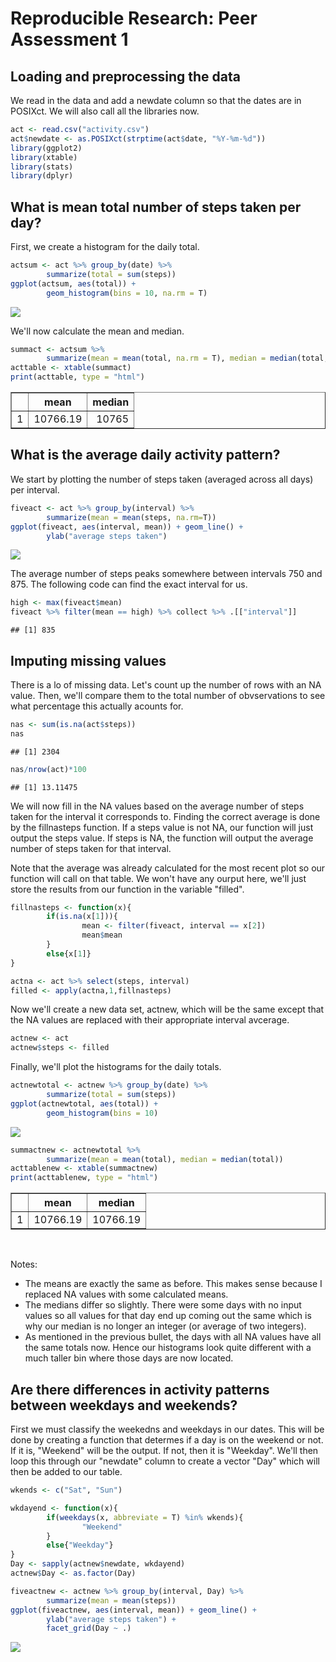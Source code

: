 # Reproducible Research: Peer Assessment 1


## Loading and preprocessing the data

We read in the data and add a newdate column so that the dates are in POSIXct.  We will also call all the libraries now.


```r
act <- read.csv("activity.csv")
act$newdate <- as.POSIXct(strptime(act$date, "%Y-%m-%d"))
library(ggplot2)
library(xtable)
library(stats)
library(dplyr)
```

## What is mean total number of steps taken per day?

First, we create a histogram for the daily total.


```r
actsum <- act %>% group_by(date) %>%
        summarize(total = sum(steps))
ggplot(actsum, aes(total)) + 
        geom_histogram(bins = 10, na.rm = T)
```

![](PA1_template_files/figure-html/hist-1.png)<!-- -->

We'll now calculate the mean and median.


```r
summact <- actsum %>% 
        summarize(mean = mean(total, na.rm = T), median = median(total, na.rm = T))
acttable <- xtable(summact)
print(acttable, type = "html")
```

<!-- html table generated in R 3.4.0 by xtable 1.8-2 package -->
<!-- Thu Jul 27 17:41:12 2017 -->
<table border=1>
<tr> <th>  </th> <th> mean </th> <th> median </th>  </tr>
  <tr> <td align="right"> 1 </td> <td align="right"> 10766.19 </td> <td align="right"> 10765 </td> </tr>
   </table>



## What is the average daily activity pattern?

We start by plotting the number of steps taken (averaged across all days) per interval.



```r
fiveact <- act %>% group_by(interval) %>%
        summarize(mean = mean(steps, na.rm=T))
ggplot(fiveact, aes(interval, mean)) + geom_line() +
        ylab("average steps taken")
```

![](PA1_template_files/figure-html/fivemins-1.png)<!-- -->

The average number of steps peaks somewhere between intervals 750 and 875.  The following code can find the exact interval for us. 


```r
high <- max(fiveact$mean)
fiveact %>% filter(mean == high) %>% collect %>% .[["interval"]]
```

```
## [1] 835
```




## Imputing missing values

There is a lo of missing data.  Let's count up the number of rows with an NA value.  Then, we'll compare them to the total number of obvservations to see what percentage this actually acounts for.


```r
nas <- sum(is.na(act$steps))
nas
```

```
## [1] 2304
```

```r
nas/nrow(act)*100
```

```
## [1] 13.11475
```


We will now fill in the NA values based on the average number of steps taken for the interval it corresponds to.  Finding the correct average is done by the fillnasteps function.  If a steps value is not NA, our function will just output the steps value.  If steps is NA, the function will output the average number of steps taken for that interval.  

Note that the average was already calculated for the most recent plot so our function will call on that table.  We won't have any ourput here, we'll just store the results from our function in the variable "filled".



```r
fillnasteps <- function(x){
        if(is.na(x[1])){
                mean <- filter(fiveact, interval == x[2])
                mean$mean
        }
        else{x[1]}
}

actna <- act %>% select(steps, interval)
filled <- apply(actna,1,fillnasteps)
```


Now we'll create a new data set, actnew, which will be the same except that the NA values are replaced with their appropriate interval avcerage.



```r
actnew <- act
actnew$steps <- filled
```

Finally, we'll plot the histograms for the daily totals.



```r
actnewtotal <- actnew %>% group_by(date) %>%
        summarize(total = sum(steps))
ggplot(actnewtotal, aes(total)) + 
        geom_histogram(bins = 10)
```

![](PA1_template_files/figure-html/histnew-1.png)<!-- -->

```r
summactnew <- actnewtotal %>% 
        summarize(mean = mean(total), median = median(total))
acttablenew <- xtable(summactnew)
print(acttablenew, type = "html")
```

<!-- html table generated in R 3.4.0 by xtable 1.8-2 package -->
<!-- Thu Jul 27 17:33:34 2017 -->
<table border=1>
<tr> <th>  </th> <th> mean </th> <th> median </th>  </tr>
  <tr> <td align="right"> 1 </td> <td align="right"> 10766.19 </td> <td align="right"> 10766.19 </td> </tr>
   </table>

<br>

Notes:  

* The means are exactly the same as before.  This makes sense because I replaced NA values with some calculated means.
* The medians differ so slightly.  There were some days with no input values so all values for that day end up coming out the same which is why our median is no longer an integer (or average of two integers).
* As mentioned in the previous bullet, the days with all NA values have all the same totals now.  Hence our histograms look quite different with a much taller bin where those days are now located.


## Are there differences in activity patterns between weekdays and weekends?

First we must classify the weekedns and weekdays in our dates. This will be done by creating a function that determes if a day is on the weekend or not.  If it is, "Weekend" will be the output.  If not, then it is "Weekday".  We'll then loop this through our "newdate" column to create a vector "Day" which will then be added to our table.


```r
wkends <- c("Sat", "Sun")

wkdayend <- function(x){
        if(weekdays(x, abbreviate = T) %in% wkends){
                "Weekend"
        }
        else{"Weekday"}
}
Day <- sapply(actnew$newdate, wkdayend)
actnew$Day <- as.factor(Day)
```





```r
fiveactnew <- actnew %>% group_by(interval, Day) %>%
        summarize(mean = mean(steps))
ggplot(fiveactnew, aes(interval, mean)) + geom_line() +
        ylab("average steps taken") +
        facet_grid(Day ~ .)
```

![](PA1_template_files/figure-html/fiveminsnew-1.png)<!-- -->
